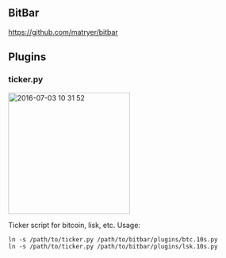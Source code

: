 ## BitBar

https://github.com/matryer/bitbar


## Plugins

### ticker.py

<img width="245" alt="2016-07-03 10 31 52" src="https://cloud.githubusercontent.com/assets/328225/16543485/afc32a94-4109-11e6-8023-f65653613f98.png">

Ticker script for bitcoin, lisk, etc. Usage:

    ln -s /path/to/ticker.py /path/to/bitbar/plugins/btc.10s.py
    ln -s /path/to/ticker.py /path/to/bitbar/plugins/lsk.10s.py
